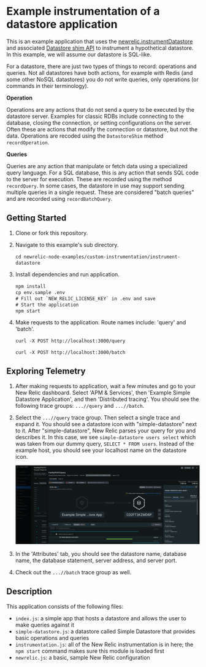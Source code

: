 # Example instrumentation of a datastore application

This is an example application that uses the [newrelic.instrumentDatastore](https://newrelic.github.io/node-newrelic/API.html#instrumentDatastore) and associated [Datastore shim API](https://newrelic.github.io/node-newrelic/DatastoreShim.html) to instrument a hypothetical datastore. In this example, we will assume our datastore is SQL-like.

For a datastore, there are just two types of things to record: operations and queries. Not all datastores have both actions, for example with Redis (and some other NoSQL datastores) you do not write queries, only operations (or commands in their terminology).

**Operation**

Operations are any actions that do not send a query to be executed by the datastore server. Examples for classic RDBs include connecting to the database, closing the connection, or setting configurations on the server. Often these are actions that modify the connection or datastore, but not the data. Operations are recoded using the `DatastoreShim` method `recordOperation`.

**Queries**

Queries are any action that manipulate or fetch data using a specialized query language. For a SQL database, this is any action that sends SQL code to the server for execution. These are recorded using the method `recordQuery`. In some cases, the datastore in use may support sending multiple queries in a single request. These are considered "batch queries" and are recorded using `recordBatchQuery`.

## Getting Started

1. Clone or fork this repository.
2. Navigate to this example's sub directory.

   ```
   cd newrelic-node-examples/custom-instrumentation/instrument-datastore
   ```
3. Install dependencies and run application.

   ```
   npm install
   cp env.sample .env
   # Fill out `NEW_RELIC_LICENSE_KEY` in .env and save 
   # Start the application
   npm start
   ```
4. Make requests to the application. Route names include: 'query' and 'batch'.

   ```
   curl -X POST http://localhost:3000/query
   ```

   ```
   curl -X POST http://localhost:3000/batch
   ```

## Exploring Telemetry

1. After making requests to application, wait a few minutes and go to your New Relic dashboard. Select 'APM & Services', then 'Example Simple Datastore Application', and then 'Distributed tracing'. You should see the following trace groups: `...//query` and `...//batch`.
2. Select the `...//query` trace group. Then select a single trace and expand it. You should see a datastore icon with "simple-datastore" next to it. After "simple-datastore", New Relic parses your query for you and describes it. In this case, we see `simple-datastore users select` which was taken from our dummy query, `SELECT * FROM users`. Instead of the example host, you should see your localhost name on the datastore icon.

   ![1723565297742](image/README/1723565297742.png)
3. In the 'Attributes' tab, you should see the datastore name, database name, the database statement, server address, and server port.
4. Check out the `...//batch` trace group as well.

## Description

This application consists of the following files:

* `index.js`: a simple app that hosts a datastore and allows the user to make queries against it
* `simple-datastore.js`: a datastore called Simple Datastore that provides basic operations and queries
* `instrumentation.js`: all of the New Relic instrumentation is in here; the `npm start` command makes sure this module is loaded first
* `newrelic.js`: a basic, sample New Relic configuration
